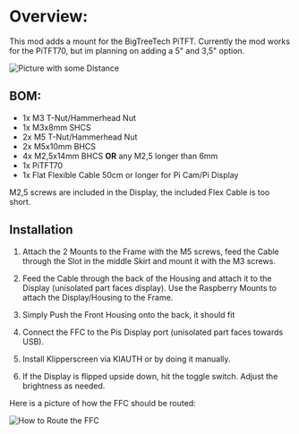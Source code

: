 # Overview:

This mod adds a mount for the BigTreeTech PiTFT. Currently the mod works for the PiTFT70, but im planning on adding a 5" and 3,5" option.

![Picture with some Distance](https://github.com/Mac10goesBRRRT/VoronUsers/blob/master/printer_mods/Mac10goesBRRRT/BTT_PiTFT/images/Display_Far.jpg)

## BOM:

- 1x M3 T-Nut/Hammerhead Nut
- 1x M3x8mm SHCS
- 2x M5 T-Nut/Hammerhead Nut
- 2x M5x10mm BHCS
- 4x M2,5x14mm BHCS **OR** any M2,5 longer than 6mm
- 1x PiTFT70
- 1x Flat Flexible Cable 50cm or longer for Pi Cam/Pi Display

M2,5 screws are included in the Display, the included Flex Cable is too short.

## Installation

1. Attach the 2 Mounts to the Frame with the M5 screws, feed the Cable through the Slot in the middle Skirt and mount it with the M3 screws.

2. Feed the Cable through the back of the Housing and attach it to the Display (unisolated part faces display). Use the Raspberry Mounts to attach the Display/Housing to the Frame.

3. Simply Push the Front Housing onto the back, it should fit

4. Connect the FFC to the Pis Display port (unisolated part faces towards USB).

5. Install Klipperscreen via KIAUTH or by doing it manually.

6. If the Display is flipped upside down, hit the toggle switch. Adjust the brightness as needed.

Here is a picture of how the FFC should be routed:

![How to Route the FFC](https://github.com/Mac10goesBRRRT/VoronUsers/blob/master/printer_mods/Mac10goesBRRRT/BTT_PiTFT/images/FFC-Routing.jpg)
